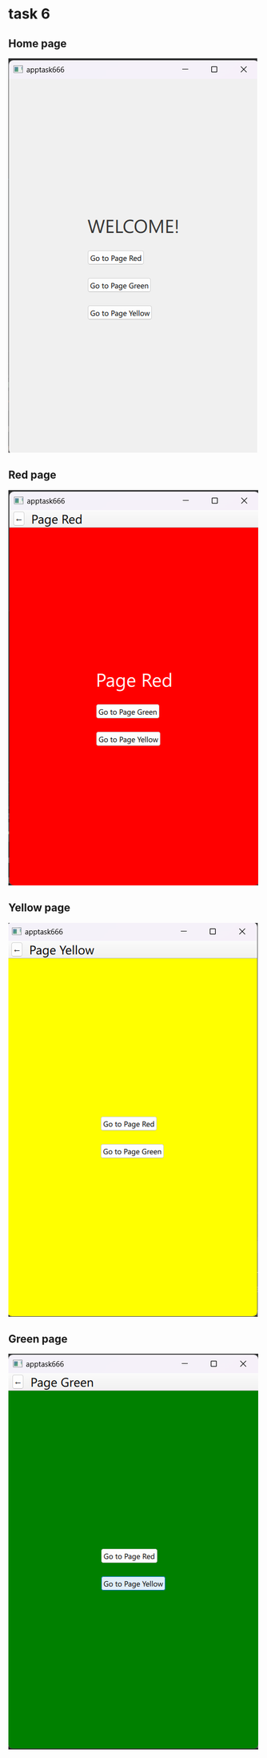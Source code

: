 # task 6

## Home page
![No_click](qml_6_1.png)

## Red page
![No_click](qml_6_2.png)

## Yellow page
![No_click](qml_6_3.png)

## Green page
![No_click](qml_6_4.png)
